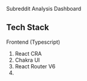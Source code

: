 Subreddit Analysis Dashboard

Tech Stack
---
Frontend (Typescript)
1. React CRA
2. Chakra UI
3. React Router V6
4. 
